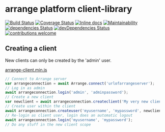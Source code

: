 # arrange platform client-library

[![Build Status](https://travis-ci.org/arrangeplatform/client-library.svg?branch=master)](https://travis-ci.org/arrangeplatform/client-library)
[![Coverage Status](https://coveralls.io/repos/github/arrangeplatform/client-library/badge.svg?branch=master)](https://coveralls.io/github/arrangeplatform/client-library?branch=master)
[![Inline docs](https://inch-ci.org/github/arrangeplatform/client-library.svg?branch=master)](https://inch-ci.org/github/arrangeplatform/client-library)
[![Maintainability](https://api.codeclimate.com/v1/badges/dded5b14a388feb941bb/maintainability)](https://codeclimate.com/github/arrangeplatform/client-library/maintainability)
[![dependencies Status](https://david-dm.org/arrangeplatform/client-library/status.svg)](https://david-dm.org/arrangeplatform/client-library)
[![devDependencies Status](https://david-dm.org/arrangeplatform/client-library/dev-status.svg)](https://david-dm.org/arrangeplatform/client-library?type=dev)
[![contributions welcome](https://img.shields.io/badge/contributions-welcome-brightgreen.svg?style=flat)](https://github.com/arrangeplatform/client-library/issues)

## Creating a client

New clients can only be created by the 'admin' user.

[arrange-client.min.js](https://arrangeplatform.github.io/client-library/arrange-client.min.js)

```js
// Connect to Arrange server
var arrangeconnection = await Arrange.connect('urlofarrangeserver');
// Log in as admin
await arrangeconnection.login('admin', 'adminpassword');
// Create a new client
var newclient = await arrangeconnection.createclient('My very new client');
// Create user within the client
await arrangeconnection.createuser('myusername', 'mypassword', newclient.id);
// Re-login as client user, login does an automatic logout
await arrangeconnection.login('myusername', 'mypassword');
// Do any stuff in the new client scope
```
